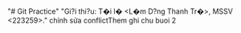 "# Git Practice" 
"Gi?i thi?u: T�i l� <L�m D?ng Thanh Tr�>, MSSV <223259>." 
chỉnh sửa conflictThem ghi chu buoi 2
